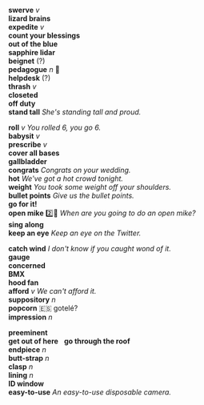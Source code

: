 __swerve__ _v_  
__lizard brains__  
__expedite__ _v_  
__count your blessings__  
__out of the blue__  
__sapphire lidar__  
__beignet__ (?)  
__pedagogue__ _n_ :mega:  
__helpdesk__ (?)  
__thrash__ _v_  
__closeted__  
__off duty__  
__stand tall__ _She's standing tall and proud._  

__roll__ _v_ _You rolled 6, you go 6._  
__babysit__ _v_  
__prescribe__ _v_  
__cover all bases__  
__gallbladder__  
__congrats__ _Congrats on your wedding._  
__hot__ _We've got a hot crowd tonight._  
__weight__ _You took some weight off your shoulders._  
__bullet points__ _Give us the bullet points._  
__go for it!__  
__open mike__ :two::hammer: _When are you going to do an open mike?_  
__sing along__  
__keep an eye__ _Keep an eye on the Twitter._  

__catch wind__ _I don't know if you caught wond of it._  
__gauge__  
__concerned__  
__BMX__  
__hood fan__  
__afford__ _v_ _We can't afford it._  
__suppository__ _n_  
__popcorn__ :es: gotelé?  
__impression__ _n_  

__preeminent__  
__get out of here__  
__go through the roof__  
__endpiece__ _n_  
__butt-strap__ _n_  
__clasp__ _n_  
__lining__ _n_  
 __ID window__  
__easy-to-use__ _An easy-to-use disposable camera._  

